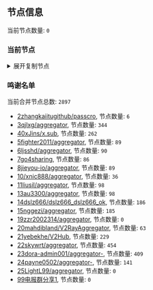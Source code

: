 
## 节点信息
当前节点数量: `0`
### 当前节点
<details>
  <summary>展开复制节点</summary>

    

</details>

### 鸣谢名单
当前合并节点总数: `2897`
- [2zhangkaiitugithub/passcro](https://github.com/zhangkaiitugithub/passcro), 节点数量: `6`
- [3qjlxg/aggregator](https://github.com/qjlxg/aggregator), 节点数量: `344`
- [40xJins/x.sub](https://github.com/0xJins/x.sub), 节点数量: `262`
- [5fighter2011/aggregator](https://github.com/fighter2011/aggregator), 节点数量: `89`
- [6ljsshd/aggregator](https://github.com/ljsshd/aggregator), 节点数量: `90`
- [7go4sharing](https://github.com/go4sharing), 节点数量: `86`
- [8jieyou-io/aggregator](https://github.com/jieyou-io/aggregator), 节点数量: `89`
- [10/xnic888/aggregator](https://github.com/xnic888/aggregator), 节点数量: `36`
- [11liusil/aggregator](https://github.com/liusil/aggregator), 节点数量: `98`
- [13au3300/aggregator](https://github.com/au3300/aggregator), 节点数量: `98`
- [14dslz666/dslz666_dslz666_ok](https://github.com/dslz666/dslz666_dslz666_ok), 节点数量: `186`
- [15nggezi/aggregator](https://github.com/nggezi/aggregator), 节点数量: `185`
- [19zzr2002314/aggregator](https://github.com/zzr2002314/aggregator), 节点数量: `0`
- [20mahdibland/V2RayAggregator](https://github.com/mahdibland/V2RayAggregator), 节点数量: `63`
- [21yebekhe/V2Hub](https://github.com/yebekhe/V2Hub), 节点数量: `229`
- [22skywrt/aggregator](https://github.com/skywrt/aggregator), 节点数量: `454`
- [23dora-admin001/aggregator-](https://github.com/dora-admin001/aggregator-), 节点数量: `409`
- [24payne0502/aggregator-](https://github.com/payne0502/aggregator-), 节点数量: `141`
- [25LightL99/aggregator](https://github.com/LightL99/aggregator), 节点数量: `0`
- [99电报群分享1](https://github.com/cdddbc/getAirport), 节点数量: `0`


